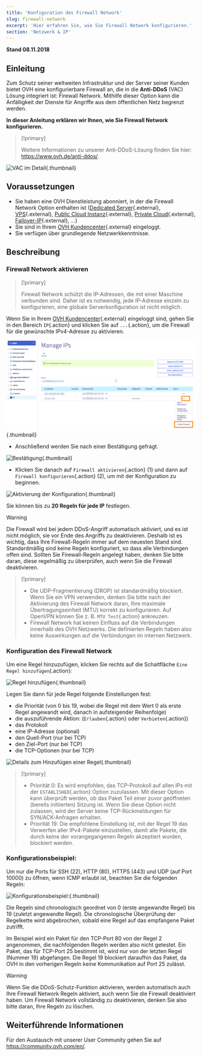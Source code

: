 ```yaml
---
title: 'Konfiguration des Firewall Network'
slug: firewall-network
excerpt: 'Hier erfahren Sie, wie Sie Firewall Network konfigurieren.'
section: 'Netzwerk & IP'
---
```


**Stand 08.11.2018**

## Einleitung

Zum Schutz seiner weltweiten Infrastruktur und der Server seiner Kunden bietet OVH eine konfigurierbare Firewall an, die in die **Anti-DDoS** (VAC) Lösung integriert ist: Firewall Network. Mithilfe dieser Option kann die Anfälligkeit der Dienste für Angriffe aus dem öffentlichen Netz begrenzt werden.

**In dieser Anleitung erklären wir Ihnen, wie Sie Firewall Network konfigurieren.**


> [!primary]
>
> Weitere Informationen zu unserer Anti-DDoS-Lösung finden Sie hier: <https://www.ovh.de/anti-ddos/>.
> 

![VAC im Detail](images/vac-inside.png){.thumbnail}


## Voraussetzungen

- Sie haben eine OVH Dienstleistung abonniert, in der die Firewall Network Option enthalten ist ([Dedicated Server](https://www.ovh.de/dedicated_server/){.external}, [VPS](https://www.ovh.de/virtual_server/){.external}, [Public Cloud Instanz](https://www.ovh.de/public-cloud/instances/){.external}, [Private Cloud](https://www.ovh.de/private-cloud/){.external}, [Failover-IP](https://www.ovh.de/dedicated_server/ip_failover.xml){.external}, ...)
- Sie sind in Ihrem [OVH Kundencenter](https://www.ovh.com/auth/?action=gotomanager){.external} eingeloggt.
- Sie verfügen über grundlegende Netzwerkkenntnisse.


## Beschreibung

### Firewall Network aktivieren

> [!primary]
>
> Firewall Network schützt die IP-Adressen, die mit einer Maschine verbunden sind. Daher ist es notwendig, jede IP-Adresse einzeln zu konfigurieren, eine globale Serverkonfiguration ist nicht möglich.
> 

Wenn Sie in Ihrem [OVH Kundencenter](https://www.ovh.com/auth/?action=gotomanager){.external} eingeloggt sind, gehen Sie in den Bereich `IP`{.action} und klicken Sie auf `...`{.action}, um die Firewall für die gewünschte IPv4-Adresse zu aktivieren.

![Aktivierung der Firewall Network](images/firewall_creation.png){.thumbnail}

- Anschließend werden Sie nach einer Bestätigung gefragt.

![Bestätigung](images/creationvalid.png){.thumbnail}

- Klicken Sie danach auf `Firewall aktivieren`{.action} (1) und dann auf `Firewall konfigurieren`{.action} (2), um mit der Konfiguration zu beginnen.

![Aktivierung der Konfiguration](images/activationconfig.png){.thumbnail}

Sie können bis zu **20 Regeln für jede IP** festlegen.


> [!warning]
>
> Die Firewall wird bei jedem DDoS-Angriff automatisch aktiviert, und es ist nicht möglich, sie vor Ende des Angriffs zu deaktivieren. Deshalb ist es wichtig, dass Ihre Firewall-Regeln immer auf dem neuesten Stand sind.
> Standardmäßig sind keine Regeln konfiguriert, so dass alle Verbindungen offen sind.
> Sollten Sie Firewall-Regeln angelegt haben, denken Sie bitte daran, diese regelmäßig zu überprüfen, auch wenn Sie die Firewall deaktivieren.
> 



> [!primary]
>
> - Die UDP-Fragmentierung (DROP) ist standardmäßig blockiert. Wenn Sie ein VPN verwenden, denken Sie bitte nach der Aktivierung des Firewall Network daran, Ihre maximale Übertragungseinheit (MTU) korrekt zu konfigurieren. Auf OpenVPN können Sie z. B. `MTU Test`{.action} ankreuzen.
> - Firewall Network hat keinen Einfluss auf die Verbindungen innerhalb des OVH Netzwerks. Die definierten Regeln haben also keine Auswirkungen auf die Verbindungen im internen Netzwerk.
>


### Konfiguration des Firewall Network

Um eine Regel hinzuzufügen, klicken Sie rechts auf die Schaltfläche `Eine Regel hinzufügen`{.action}:


![Regel hinzufügen](images/ajoutregle1.png){.thumbnail}

Legen Sie dann für jede Regel folgende Einstellungen fest:

- die Priorität (von 0 bis 19, wobei die Regel mit dem Wert 0 als erste Regel angewandt wird, danach in aufsteigender Reihenfolge)
- die auszuführende Aktion: (`Erlauben`{.action} oder `Verbieten`{.action})
- das Protokoll
- eine IP-Adresse (optional)
- den Quell-Port (nur bei TCP)
- den Ziel-Port (nur bei TCP)
- die TCP-Optionen (nur bei TCP)


![Details zum Hinzufügen einer Regel](images/ajoutregle4.png){.thumbnail}


> [!primary]
>
> - Priorität 0: Es wird empfohlen, das TCP-Protokoll auf allen IPs mit der `ESTABLISHED`{.action} Option zuzulassen. Mit dieser Option kann überprüft werden, ob das Paket Teil einer zuvor geöffneten (bereits initiierten) Sitzung ist. Wenn Sie diese Option nicht zulassen, wird der Server keine TCP-Rückmeldungen für SYN/ACK-Anfragen erhalten.
> - Priorität 19: Die empfohlene Einstellung ist, mit der Regel 19 das Verwerfen aller IPv4-Pakete einzustellen, damit alle Pakete, die durch keine der vorangegangenen Regeln akzeptiert wurden, blockiert werden.
> 


### Konfigurationsbeispiel:

Um nur die Ports für SSH (22), HTTP (80), HTTPS (443) und UDP (auf Port 10000) zu öffnen, wenn ICMP erlaubt ist, beachten Sie die folgenden Regeln:

![Konfigurationsbeispiel:](images/exemple.png){.thumbnail}

Die Regeln sind chronologisch geordnet von 0 (erste angewandte Regel) bis 19 (zuletzt angewandte Regel). Die chronologische Überprüfung der Regelkette wird abgebrochen, sobald eine Regel auf das empfangene Paket zutrifft.

Im Beispiel wird ein Paket für den TCP-Port 80 von der Regel 2 angenommen, die nachfolgenden Regeln werden also nicht getestet. Ein Paket, das für TCP-Port 25 bestimmt ist, wird nur von der letzten Regel (Nummer 19) abgefangen. Die Regel 19 blockiert daraufhin das Paket, da OVH in den vorherigen Regeln keine Kommunikation auf Port 25 zulässt.

> [!warning]
>
> Wenn Sie die DDoS-Schutz-Funktion aktivieren, werden automatisch auch Ihre Firewall Network Regeln aktiviert, auch wenn Sie die Firewall deaktiviert haben. Um Firewall Network vollständig zu deaktivieren, denken Sie also bitte daran, Ihre Regeln zu löschen.
> 

## Weiterführende Informationen

Für den Austausch mit unserer User Community gehen Sie auf <https://community.ovh.com/en/>.
